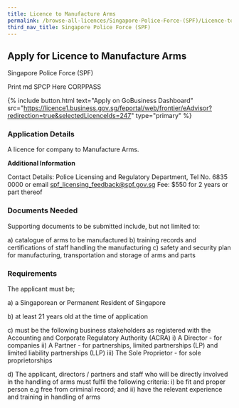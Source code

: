 ```yaml
---
title: Licence to Manufacture Arms
permalink: /browse-all-licences/Singapore-Police-Force-(SPF)/Licence-to-Manufacture-Arms
third_nav_title: Singapore Police Force (SPF)
---
```


## Apply for Licence to Manufacture Arms

Singapore Police Force (SPF)

Print md SPCP Here CORPPASS

{% include button.html text="Apply on GoBusiness Dashboard" src="https://licence1.business.gov.sg/feportal/web/frontier/eAdvisor?redirection=true&selectedLicenceIds=247" type="primary" %}

### Application Details

<p>A licence for company to Manufacture Arms.</p>

**Additional Information**

Contact Details: Police Licensing and Regulatory Department, Tel No. 6835 0000 or email spf_licensing_feedback@spf.gov.sg
Fee: $550 for 2 years or part thereof

### Documents Needed

Supporting documents to be submitted include, but not limited to:

a) catalogue of arms to be manufactured
b) training records and certifications of staff handling the manufacturing
c) safety and security plan for manufacturing, transportation and storage of arms and parts

### Requirements

The applicant must be;

a) a Singaporean or Permanent Resident of Singapore

b) at least 21 years old at the time of application

c) must be the following business stakeholders as registered with the Accounting and Corporate Regulatory Authority (ACRA)
i) A Director - for companies
ii) A Partner - for partnerships, limited partnerships (LP) and limited liability partnerships (LLP)
iii) The Sole Proprietor - for sole proprietorships

d) The applicant, directors / partners and staff who will be directly involved in the handling of arms must fulfil the following criteria:
i) be fit and proper person e.g free from criminal record; and
ii) have the relevant experience and training in handling of arms

